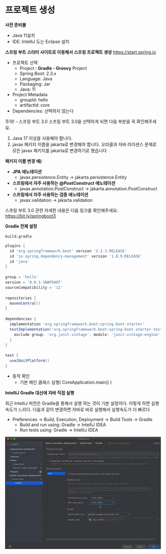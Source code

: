 # 프로젝트 생성

**사전 준비물**
- Java 11설치
- IDE: IntelliJ 도는 Eclipse 설치

**스프링 부트 스타터 사이트로 이동해서 스프링 프로젝트 생성**
https://start.spring.io

- 프로젝트 선택
  - Project : **Gradle - Groovy** Project
  - Spring Boot: 2.3.x
  - Language: Java
  - Packaging: Jar
  - Java: 11
- Project Metadata
  - groupId: hello
  - artifactId: core
- Dependencies: 선택하지 않는다

주의! - 스프링 부트 3.0
스프링 부트 3.0을 선택하게 되면 다음 부분을 꼭 확인해주세요.
1. Java 17 이상을 사용해야 합니다.
2. javax 패키지 이름을 jakarta로 변경해야 합니다.
   오라클과 자바 라이센스 문제로 모든 javax 패키지를 jakarta로 변경하기로 했습니다

**패키지 이름 변경 예)**
- **JPA 애노테이션**
  - javax.persistence.Entity -> jakarta.persistence.Entity
- **스프링에서 자주 사용하는 @PostConstruct 애노테이션**
  - javax.annotation.PostConstruct -> jakarta.annotation.PostConstruct
- **스프링에서 자주 사용하는 검증 애노테이션**
  - javax.validation -> jakarta.validation

 
스프링 부트 3.0 관련 자세한 내용은 다음 링크를 확인해주세요: https://bit.ly/springboot3

**Gradle 전체 설정**

`build.gradle`

```groovy
plugins {
  id 'org.springframework.boot' version '2.3.3.RELEASE'
  id 'io.spring.dependency-management' version '1.0.9.RELEASE'
  id 'java'
}

group = 'hello'
version = '0.0.1-SNAPSHOT'
sourceCompatibility = '11'

repositories {
  mavenCentral()
}

dependencies {
  implementation 'org.springframework.boot:spring-boot-starter'
  testImplementation('org.springframework.boot:spring-boot-starter-test') {
    exclude group: 'org.junit.vintage', module: 'junit-vintage-engine'
  }
}

test {
  useJUnitPlatform()
}
```

- 동작 확인
  - 기본 메인 클래스 실행( CoreApplication.main() )

**IntelliJ Gradle 대신에 자바 직접 실행**

최근 IntelliJ 버전은 Gradle을 통해서 실행 하는 것이 기본 설정이다. 이렇게 하면 실행속도가 느리다.
다음과 같이 변경하면 자바로 바로 실행해서 실행속도가 더 빠르다

- Preferences -> Build, Execution, Deployment -> Build Tools -> Gradle
  - Build and run using: Gradle -> IntelliJ IDEA
  - Run tests using: Gradle -> IntelliJ IDEA

![setting](../img/Setting.png)